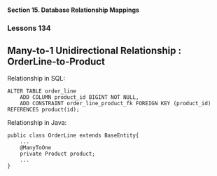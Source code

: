 #### Section 15. Database Relationship Mappings
### Lessons 134
##  Many-to-1 Unidirectional Relationship : OrderLine-to-Product

Relationship in SQL:

    ALTER TABLE order_line
        ADD COLUMN product_id BIGINT NOT NULL,
        ADD CONSTRAINT order_line_product_fk FOREIGN KEY (product_id)  REFERENCES product(id);

Relationship in Java: 


    public class OrderLine extends BaseEntity{
        ...
        @ManyToOne
        private Product product;
        ...
    }



